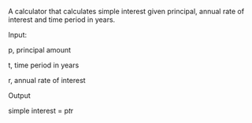A calculator that calculates simple interest given principal, annual rate of interest and time period in years.

Input:

p, principal amount

t, time period in years

r, annual rate of interest

Output

simple interest = p*t*r
